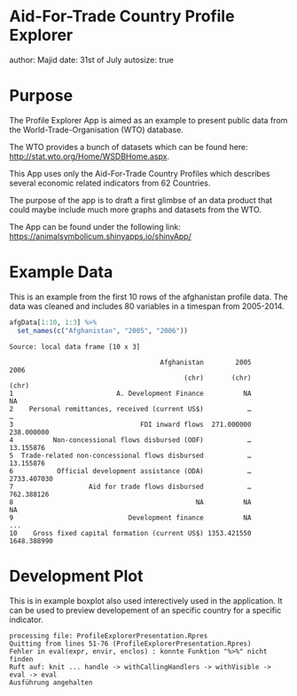 Aid-For-Trade Country Profile Explorer
========================================================
author: Majid 
date: 31st of July
autosize: true




Purpose
========================================================

The Profile Explorer App is aimed as an example to present public data from the 
World-Trade-Organisation (WTO) database.

The WTO provides a bunch of datasets which can be found here: <http://stat.wto.org/Home/WSDBHome.aspx>.

This App uses only the Aid-For-Trade Country Profiles which describes several 
economic related indicators from 62 Countries.

The purpose of the app is to draft a first glimbse of an data product that could 
maybe include much more graphs and datasets from the WTO.

The App can be found under the following link:
<https://animalsymbolicum.shinyapps.io/shinyApp/>


Example Data
========================================================

This is an example from the first 10 rows of the afghanistan profile data.
The data was cleaned and includes 80 variables in a timespan from 2005-2014.


```r
afgData[1:10, 1:3] %>% 
  set_names(c("Afghanistan", "2005", "2006"))
```

```
Source: local data frame [10 x 3]

                                      Afghanistan        2005        2006
                                            (chr)       (chr)       (chr)
1                          A. Development Finance          NA          NA
2    Personal remittances, received (current US$)           …           …
3                                FDI inward flows  271.000000  238.000000
4          Non-concessional flows disbursed (OOF)           …   13.155876
5  Trade-related non-concessional flows disbursed           …   13.155876
6           Official development assistance (ODA)           … 2733.407030
7                   Aid for trade flows disbursed           …  762.388126
8                                              NA          NA          NA
9                             Development finance          NA         ...
10    Gross fixed capital formation (current US$) 1353.421550 1648.388990
```

Development Plot
========================================================
This is in example boxplot also used interectively used in the application. 
It can be used to preview developement of an specific country for a specific indicator.



```
processing file: ProfileExplorerPresentation.Rpres
Quitting from lines 51-76 (ProfileExplorerPresentation.Rpres) 
Fehler in eval(expr, envir, enclos) : konnte Funktion "%>%" nicht finden
Ruft auf: knit ... handle -> withCallingHandlers -> withVisible -> eval -> eval
Ausführung angehalten
```
